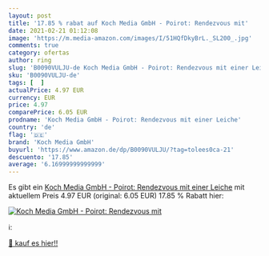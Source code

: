 ```yaml
---
layout: post
title: '17.85 % rabat auf Koch Media GmbH - Poirot: Rendezvous mit'
date: 2021-02-21 01:12:08
image: 'https://m.media-amazon.com/images/I/51HQfDkyBrL._SL200_.jpg'
comments: true
category: ofertas
author: ring
slug: 'B0090VULJU-de Koch Media GmbH - Poirot: Rendezvous mit einer Leiche'
sku: 'B0090VULJU-de'
tags: [  ]
actualPrice: 4.97 EUR
currency: EUR
price: 4.97
comparePrice: 6.05 EUR
prodname: 'Koch Media GmbH - Poirot: Rendezvous mit einer Leiche'
country: 'de'
flag: '🇩🇪'
brand: 'Koch Media GmbH'
buyurl: 'https://www.amazon.de/dp/B0090VULJU/?tag=tolees0ca-21'
descuento: '17.85'
average: '6.16999999999999'
---
```


Es gibt ein [Koch Media GmbH - Poirot: Rendezvous mit einer Leiche](https://www.amazon.de/dp/B0090VULJU/?tag=tolees0ca-21) mit aktuellem Preis 4.97 EUR (original: 6.05 EUR) 17.85 % Rabatt hier:

[![Koch Media GmbH - Poirot: Rendezvous mit](https://m.media-amazon.com/images/I/51HQfDkyBrL._SL200_.jpg)](https://www.amazon.de/dp/B0090VULJU/?tag=tolees0ca-21)

ℹ️:


[🛒 kauf es hier!!](https://www.amazon.de/dp/B0090VULJU/?tag=tolees0ca-21)

